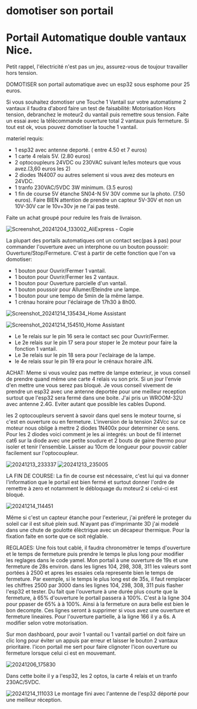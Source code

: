 # domotiser son portail
# Portail Automatique double vantaux Nice.

Petit rappel, l'électricité n'est pas un jeu, assurez-vous de toujour travailler hors tension.

DOMOTISER son portail automatique avec un esp32 sous esphome pour 25 euros.

Si vous souhaitez domotiser une Touche 1 Vantail sur votre automatisme 2 vantaux il faudra d'abord faire un test de faisabilité:
Motorisation Hors tension, debranchez le moteur2 du vantail puis remettre sous tension. Faite un essai avec la télècommande ouverture total 2 vantaux puis fermeture.
Si tout est ok, vous pouvez domotiser la touche 1 vantail.

materiel requis:
- 1 esp32 avec antenne deporté. ( entre 4.50 et 7 euros)
- 1 carte 4 relais 5V. (2.80 euros)
- 2 optocoupleurs 24VDC ou 230VAC suivant le/les moteurs que vous avez.(3,60 euros les 2)
- 2 diodes 1N4007 ou autres selement si vous avez des moteurs en 24VDC.
- 1 tranfo 230VAC/5VDC 3W minimum. (3.5 euros)
- 1 fin de course 5V étanche SN04-N 5V 30V comme sur la photo. (7.50 euros). Faire BIEN attention de prendre un capteur 5V-30V et non un 10V-30V car le 10v+30v je ne l'ai pas testé.

Faite un achat groupé pour reduire les frais de livraison.

  ![Screenshot_20241204_133002_AliExpress - Copie](https://github.com/user-attachments/assets/cbbf3a94-3efd-42c8-a344-54b178512394)





  

La plupart des portails automatiques ont un contact sec(pas à pas) pour commander l'ouverture avec un interphone ou un bouton poussoir: Ouverture/Stop/Fermeture. C'est à partir de cette fonction que l'on va domotiser:

- 1 bouton pour Ouvrir/Fermer 1 vantail.
- 1 bouton pour Ouvrir/Fermer les 2 vantaux.
- 1 bouton pour Ouverture parcielle d'un vantail.
- 1 bouton poussoir pour Allumer/Eteindre une lampe.
- 1 bouton pour une tempo de 5min de la même lampe.
- 1 crénau horaire pour l'éclairage de 17h30 à 8h00.


![Screenshot_20241214_135434_Home Assistant](https://github.com/user-attachments/assets/f06015b5-6a12-4832-bd92-6deffd84bee9)

![Screenshot_20241214_154510_Home Assistant](https://github.com/user-attachments/assets/51731468-0e3e-4a00-9315-5657aa2c5a07)

- Le 1e relais sur le pin 16 sera le contact sec pour Ouvrir/Fermer.
- Le 2e relais sur le pin 17 sera pour stoper le 2e moteur pour faire la fonction 1 vantail.
- Le 3e relais sur le pin 18 sera pour l'eclairage de la lampe.
- le 4e relais ssur le pin 19 era pour le crénaux horaire J/N.

ACHAT:
Meme si vous voulez pas mettre de lampe exterieur, je vous conseil de prendre quand même une carte 4 relais vu son prix. Si un jour l'envie d'en mettre une vous serez pas bloqué.
Je vous conseil vivement de prendre un esp32 avec une antenne deportée pour une meilleur reception surtout que l'esp32 sera fermé dans une boite. J'ai pris un WROOM-32U avec antenne 2.4G.
Eviter autant que possible les cables Dupond.

les 2 optocoupleurs servent à savoir dans quel sens le moteur tourne, si c'est en ouverture ou en fermeture. L'inversion de la tension 24Vcc sur ce moteur nous oblige à mettre 2 diodes 1N400x pour determiner ce sens.
Pour les 2 diodes voici comment je les ai integrés: un bout de fil internet cat6 sur la diode avec une petite soudure et 2 bouts de gaine thermo pour isoler et tenir l'ensemble. Laisser au 10cm de longueur pour pouvoir cabler facilement sur l'optocoupleur.

![20241213_233337](https://github.com/user-attachments/assets/a86f2d1d-249f-4166-aed7-bd01418cd27e)
![20241213_235005](https://github.com/user-attachments/assets/73a0f288-ece3-4e72-bfd5-5773b4240bde)


LA FIN DE COURSE:
La fin de course est nécessaire, c'est lui qui va donner l'information que le portail est bien fermé et surtout donner l'ordre de remettre à zero et notamment le débloquage du moteur2 si celui-ci est bloqué.

![20241214_114451](https://github.com/user-attachments/assets/68a6647e-5797-42a3-8ee0-fa8fd37eb93a)


Même si c'est un capteur étanche pour l'exterieur, j'ai préferé le proteger du soleil car il est situé plein sud. N'ayant pas d'imprimante 3D j'ai modelé dans une chute de goulotte élèctrique avec un décapeur thermique. Pour la fixation faite en sorte que ce soit réglable.

REGLAGES:
Une fois tout cablé,  il faudra chronomètrer le temps d'ouverture et le temps de fermeture puis prendre le temps le plus long pour modifier les reglages dans le code yamel. Mon portail à une ouverture de 19s et une fermeture de 28s environ. dans les lignes 104, 298, 308, 311 les valeurs sont portées à 2500 et apres les essaies cela represente bien le temps de fermeture. Par exemple, si le temps le plus long est de 35s, il faut remplacer les chiffres 2500 par 3000 dans les lignes 104, 298, 308, 311 puis flasher l'esp32 et tester.
Du fait que l'ouverture à une durée plus courte que la fermeture, à 65% d'ouverture le portail passera à 100%. C'est à la ligne 304 pour ppaser de 65% à
à  100%. Ainsi à la fermeture on aura belle est bien le bon decompte. Ces lignes seront à supprimer si vous avez une ouverture et fermeture lineaires.
Pour l'ouverture partielle, à la ligne 166 il y a 6s. A modifier selon votre motorisation.

Sur mon dashboard, pour avoir 1 vantail ou 1 vantail partiel on doit faire un clic long pour éviter un appuis par erreur et laisser le bouton 2 vantaux prioritaire.
l'icon portail me sert pour faire clignoter l'icon ouverture ou fermeture lorsque celui ci est en mouvemant.







![20241206_175830](https://github.com/user-attachments/assets/ea25d35e-8b67-41d7-abc7-e8dcedba501a)

Dans cette boite il y a l'esp32, les 2 optos, la carte 4 relais et un tranfo 230AC/5VDC.

![20241214_111033](https://github.com/user-attachments/assets/eff83ba7-c609-4ed2-b209-c53424352cd8)
Le montage fini avec l'antenne de l'esp32 déporté pour une meilleur réception.


